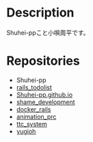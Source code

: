 # Description

<!--
**Shuhei-pp/Shuhei-pp** is a ✨ _special_ ✨ repository because its `README.md` (this file) appears on your GitHub profile.
-->

Shuhei-ppこと小唄周平です。

# Repositories

* Shuhei-pp 
* [rails_todolist](https://github.com/Shuhei-pp/rails_todolist)
* [Shuhei-pp.github.io](https://github.com/Shuhei-pp/Shuhei-pp.github.io)
* [shame_development](https://github.com/Shuhei-pp/shame_development)
* [docker_rails](https://github.com/Shuhei-pp/docker_rails)
* [animation_prc](https://github.com/Shuhei-pp/animation_prc)
* [ttc_system](https://github.com/Shuhei-pp/ttc_system)  
* [yugioh](https://github.com/Shuhei-pp/Yugioh_Neuron)
